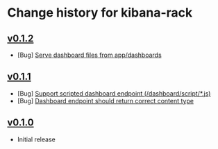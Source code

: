 # Change history for kibana-rack

## [v0.1.2](https://github.com/tabolario/kibana-rack/releases/tag/v0.1.2)

* [Bug] [Serve dashboard files from app/dashboards](https://github.com/tabolario/kibana-rack/issues/10)

## [v0.1.1](https://github.com/tabolario/kibana-rack/releases/tag/v0.1.1)

* [Bug] [Support scripted dashboard endpoint (/dashboard/script/*.js)](https://github.com/tabolario/kibana-rack/issues/8)
* [Bug] [Dashboard endpoint should return correct content type](https://github.com/tabolario/kibana-rack/issues/2)

## [v0.1.0](https://github.com/tabolario/kibana-rack/releases/tag/v0.1.0)

* Initial release
